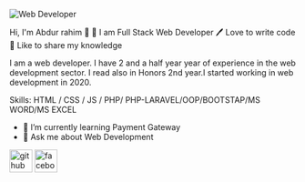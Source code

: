 
![Web Developer](https://images.unsplash.com/photo-1504805572947-34fad45aed93?ixlib=rb-1.2.1&ixid=MnwxMjA3fDB8MHxzZWFyY2h8MTF8fHdlYiUyMGRldmVsb3BlcnxlbnwwfHwwfHw%3D&auto=format&fit=crop&w=500&q=60)

 Hi, I'm Abdur rahim 👋
👑 I am Full Stack Web Developer
🖊️ Love to write code
🎤 Like to share my knowledge 


I am a web developer. I have 2 and a half year  year of experience in the web development sector. I read also in Honors 2nd year.I started working in web development in 2020. 

Skills: HTML / CSS / JS / PHP/ PHP-LARAVEL/OOP/BOOTSTAP/MS WORD/MS EXCEL

- 🌱 I’m currently learning Payment Gateway 
- 💬 Ask me about Web Development 


[<img src='https://cdn.jsdelivr.net/npm/simple-icons@3.0.1/icons/github.svg' alt='github' height='40'>](https://github.com/https://github.com/tushar3245/tushar3245/edit/main/README.md)  [<img src='https://cdn.jsdelivr.net/npm/simple-icons@3.0.1/icons/facebook.svg' alt='facebook' height='40'>](https://www.facebook.com/https://www.facebook.com/tushar.jamaddar/)  



